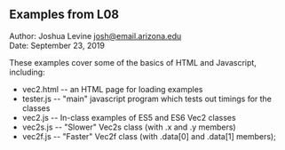 Examples from L08
------------

Author: Joshua Levine [josh@email.arizona.edu](mailto:josh@email.arizona.edu)  
Date: September 23, 2019


These examples cover some of the basics of HTML and Javascript, including:
* vec2.html -- an HTML page for loading examples
* tester.js -- "main" javascript program which tests out timings for the classes
* vec2.js -- In-class examples of ES5 and ES6 Vec2 classes
* vec2s.js -- "Slower" Vec2s class (with .x and .y members)
* vec2f.js -- "Faster" Vec2f class (with .data[0] and .data[1] members);

